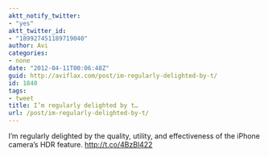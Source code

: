 ```yaml
---
aktt_notify_twitter:
- "yes"
aktt_twitter_id:
- "189927451189719040"
author: Avi
categories:
- none
date: "2012-04-11T00:06:48Z"
guid: http://aviflax.com/post/im-regularly-delighted-by-t/
id: 1840
tags:
- tweet
title: I’m regularly delighted by t…
url: /post/im-regularly-delighted-by-t/
---
```

I’m regularly delighted by the quality, utility, and effectiveness of the iPhone camera’s HDR feature. <a href="http://t.co/4BzBl422" rel="nofollow">http://t.co/4BzBl422</a>